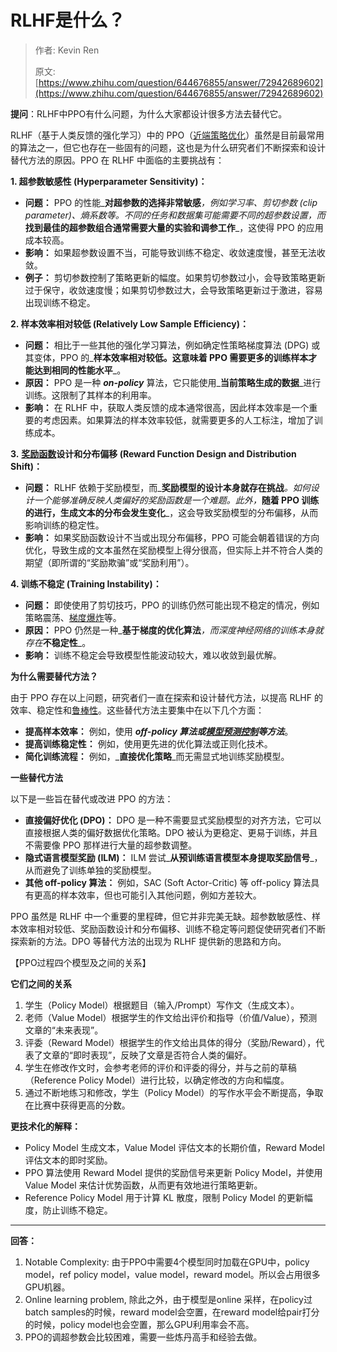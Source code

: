 # RLHF是什么？
> 作者: Kevin Ren
> 
> 原文: [https://www.zhihu.com/question/644676855/answer/72942689602](https://www.zhihu.com/question/644676855/answer/72942689602)

**提问**：RLHF中PPO有什么问题，为什么大家都设计很多方法去替代它。

RLHF（基于人类反馈的强化学习）中的 PPO（[近端策略优化](https://zhida.zhihu.com/search?content_id=707704596&content_type=Answer&match_order=1&q=%E8%BF%91%E7%AB%AF%E7%AD%96%E7%95%A5%E4%BC%98%E5%8C%96&zhida_source=entity)）虽然是目前最常用的算法之一，但它也存在一些固有的问题，这也是为什么研究者们不断探索和设计替代方法的原因。PPO 在 RLHF 中面临的主要挑战有：

**1\. 超参数敏感性 (Hyperparameter Sensitivity)：**

*   **问题：** PPO 的性能_**对超参数的选择非常敏感**_，例如学习率、剪切参数 (clip parameter)、熵系数等。不同的任务和数据集可能需要不同的超参数设置，而_**找到最佳的超参数组合通常需要大量的实验和调参工作**_，这使得 PPO 的应用成本较高。
*   **影响：** 如果超参数设置不当，可能导致训练不稳定、收敛速度慢，甚至无法收敛。
*   **例子：** 剪切参数控制了策略更新的幅度。如果剪切参数过小，会导致策略更新过于保守，收敛速度慢；如果剪切参数过大，会导致策略更新过于激进，容易出现训练不稳定。

**2\. 样本效率相对较低 (Relatively Low Sample Efficiency)：**

*   **问题：** 相比于一些其他的强化学习算法，例如确定性策略梯度算法 (DPG) 或其变体，PPO 的_**样本效率相对较低。这意味着 PPO 需要更多的训练样本才能达到相同的性能水平**_。
*   **原因：** PPO 是一种 _**on-policy**_ 算法，它只能使用_**当前策略生成的数据**_进行训练。这限制了其样本的利用率。
*   **影响：** 在 RLHF 中，获取人类反馈的成本通常很高，因此样本效率是一个重要的考虑因素。如果算法的样本效率较低，就需要更多的人工标注，增加了训练成本。

**3\.** [**奖励函数**](https://zhida.zhihu.com/search?content_id=707704596&content_type=Answer&match_order=1&q=%E5%A5%96%E5%8A%B1%E5%87%BD%E6%95%B0&zhida_source=entity)**设计和分布偏移 (Reward Function Design and Distribution Shift)：**

*   **问题：** RLHF 依赖于奖励模型，而_**奖励模型的设计本身就存在挑战**_。如何设计一个能够准确反映人类偏好的奖励函数是一个难题。此外，_**随着 PPO 训练的进行，生成文本的分布会发生变化**_，这会导致奖励模型的分布偏移，从而影响训练的稳定性。
*   **影响：** 如果奖励函数设计不当或出现分布偏移，PPO 可能会朝着错误的方向优化，导致生成的文本虽然在奖励模型上得分很高，但实际上并不符合人类的期望（即所谓的“奖励欺骗”或“奖励利用”）。

**4\. 训练不稳定 (Training Instability)：**

*   **问题：** 即使使用了剪切技巧，PPO 的训练仍然可能出现不稳定的情况，例如策略震荡、[梯度爆炸](https://zhida.zhihu.com/search?content_id=707704596&content_type=Answer&match_order=1&q=%E6%A2%AF%E5%BA%A6%E7%88%86%E7%82%B8&zhida_source=entity)等。
*   **原因：** PPO 仍然是一种_**基于梯度的优化算法**_，而深度神经网络的训练本身就存在_**不稳定性**_。
*   **影响：** 训练不稳定会导致模型性能波动较大，难以收敛到最优解。

**为什么需要替代方法？**

由于 PPO 存在以上问题，研究者们一直在探索和设计替代方法，以提高 RLHF 的效率、稳定性和[鲁棒性](https://zhida.zhihu.com/search?content_id=707704596&content_type=Answer&match_order=1&q=%E9%B2%81%E6%A3%92%E6%80%A7&zhida_source=entity)。这些替代方法主要集中在以下几个方面：

*   **提高样本效率：** 例如，使用 _**off-policy 算法或**_[_**模型预测控制**_](https://zhida.zhihu.com/search?content_id=707704596&content_type=Answer&match_order=1&q=%E6%A8%A1%E5%9E%8B%E9%A2%84%E6%B5%8B%E6%8E%A7%E5%88%B6&zhida_source=entity)_**等方法**_。
*   **提高训练稳定性：** 例如，使用更先进的优化算法或正则化技术。
*   **简化训练流程：** 例如，_**直接优化策略**_而无需显式地训练奖励模型。

**一些替代方法**

以下是一些旨在替代或改进 PPO 的方法：

*   **直接偏好优化 (DPO)：** DPO 是一种不需要显式奖励模型的对齐方法，它可以直接根据人类的偏好数据优化策略。DPO 被认为更稳定、更易于训练，并且不需要像 PPO 那样进行大量的超参数调整。
*   **隐式语言模型奖励 (ILM)：** ILM 尝试_**从预训练语言模型本身提取奖励信号**_，从而避免了训练单独的奖励模型。
*   **其他 off-policy 算法：** 例如，SAC (Soft Actor-Critic) 等 off-policy 算法具有更高的样本效率，但也可能引入其他问题，例如方差较大。

PPO 虽然是 RLHF 中一个重要的里程碑，但它并非完美无缺。超参数敏感性、样本效率相对较低、奖励函数设计和分布偏移、训练不稳定等问题促使研究者们不断探索新的方法。DPO 等替代方法的出现为 RLHF 提供新的思路和方向。

【PPO过程四个模型及之间的关系】

**它们之间的关系**

1.  学生（Policy Model）根据题目（输入/Prompt）写作文（生成文本）。
2.  老师（Value Model）根据学生的作文给出评价和指导（价值/Value），预测文章的“未来表现”。
3.  评委（Reward Model）根据学生的作文给出具体的得分（奖励/Reward），代表了文章的“即时表现”，反映了文章是否符合人类的偏好。
4.  学生在修改作文时，会参考老师的评价和评委的得分，并与之前的草稿（Reference Policy Model）进行比较，以确定修改的方向和幅度。
5.  通过不断地练习和修改，学生（Policy Model）的写作水平会不断提高，争取在比赛中获得更高的分数。

**更技术化的解释：**

*   Policy Model 生成文本，Value Model 评估文本的长期价值，Reward Model 评估文本的即时奖励。
*   PPO 算法使用 Reward Model 提供的奖励信号来更新 Policy Model，并使用 Value Model 来估计优势函数，从而更有效地进行策略更新。
*   Reference Policy Model 用于计算 KL 散度，限制 Policy Model 的更新幅度，防止训练不稳定。

* * *

**回答：**

1.  Notable Complexity: 由于PPO中需要4个模型同时加载在GPU中，policy model，ref policy model，value model，reward model。所以会占用很多GPU机器。
2.  Online learning problem, 除此之外，由于模型是online 采样，在policy过batch samples的时候，reward model会空置，在reward model给pair打分的时候，policy model也会空置，那么GPU利用率会不高。
3.  PPO的调超参数会比较困难，需要一些炼丹高手和经验去做。